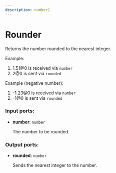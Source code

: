 ```yaml
---
description: number]
---
```


# Rounder

Returns the number rounded to the nearest integer.

Example:

1. 1.51@0 is received via `number`
2. 2@0 is sent via `rounded`

Example (negative number):

1. -1.23@0 is received via `number`
2. -1@0 is sent via `rounded`

### Input ports:

* __number__: `number`

    The number to be rounded.

### Output ports:

* __rounded__: `number`

    Sends the nearest integer to the number.

